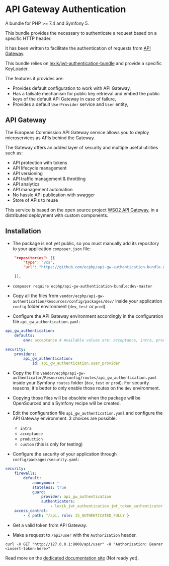 # API Gateway Authentication

A bundle for PHP >= 7.4 and Symfony 5.

This bundle provides the necessary to authenticate a request based on a specific HTTP header.

It has been written to facilitate the authentication of requests from [API Gateway][http wso2 documentation].

This bundle relies on [lexik/jwt-authentication-bundle][http lexik/jwt-authentication-bundle]
and provide a specific KeyLoader.

The features it provides are:

- Provides default configuration to work with API Gateway,
- Has a failsafe mechanism for public key retrieval and embed the public keys of the default API Gateway in case of failure,
- Provides a default `UserProvider` service and `User` entity,

## API Gateway

The European Commission API Gateway service allows you to deploy microservices as APIs behind the Gateway.

The Gateway offers an added layer of security and multiple useful utilities such as:

- API protection with tokens
- API lifecycle management
- API versioning
- API traffic management & throttling
- API analytics
- API management automation
- No hassle API publication with swagger
- Store of APIs to reuse

This service is based on the open source project [WSO2 API Gateway][http wso2 website], in a distributed deployment with custom components.

## Installation

- The package is not yet public, so you must manually add its repository to your application `composer.json` file:

```json
    "repositories": [{
        "type": "vcs",
        "url": "https://github.com/ecphp/api-gw-authentication-bundle.git"

    }],
```

- `composer require ecphp/api-gw-authentication-bundle:dev-master`

- Copy all the files from `vendor/ecphp/api-gw-authentication/Resources/config/packages/dev/` inside your application `config` folder environment (`dev`, `test` or `prod`).

- Configure the API Gateway environment accordingly in the configuration file `api_gw_authentication.yaml`:

```yaml
api_gw_authentication:
    defaults:
        env: acceptance # Available values are: acceptance, intra, production

security:
    providers:
        api_gw_authentication:
            id: api_gw_authentication.user_provider
```

- Copy the file `vendor/ecphp/api-gw-authenticator/Resources/config/routes/api_gw_authentication.yaml` inside your Symfony `routes` folder (`dev`, `test` or `prod`). For security reasons, it's better to only enable those routes on the `dev` environment.

- Copying those files will be obsolete when the package will be OpenSourced and a Symfony recipe will be created.

- Edit the configuration file `api_gw_authentication.yaml` and configure the API Gateway environment.
  3 choices are possible:
  - `intra`
  - `acceptance`
  - `production`
  - `custom` (this is only for testing)

- Configure the security of your application through `config/packages/security.yaml`:

```yaml
security:
    firewalls:
        default:
            anonymous: ~
            stateless: true
            guard:
                provider: api_gw_authentication
                authenticators:
                    - lexik_jwt_authentication.jwt_token_authenticator
    access_control:
        - { path: ^/api, role: IS_AUTHENTICATED_FULLY }
```

- Get a valid token from API Gateway.

- Make a request to `/api/user` with the `Authorization` header.

```shell
curl -X GET "http://127.0.0.1:8000/api/user" -H "Authorization: Bearer <insert-token-here>"
```

Read more on the [dedicated documentation site][http readthedocs] (Not ready yet).

[http wso2 documentation]: https://docs.wso2.com/display/AM260/
[http wso2 website]: https://wso2.com/
[http lexik/jwt-authentication-bundle]: https://github.com/lexik/LexikJWTAuthenticationBundle
[http readthedocs]: https://ecphp-api-gw-authentication-bundle.readthedocs.io/
